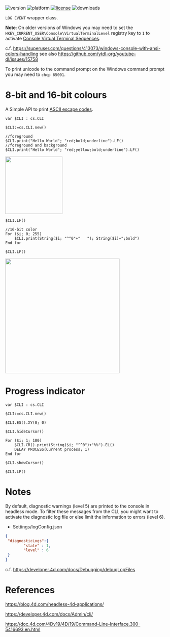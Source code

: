 ![version](https://img.shields.io/badge/version-20%2B-E23089)
![platform](https://img.shields.io/static/v1?label=platform&message=mac-intel%20|%20mac-arm%20|%20win-64&color=blue)
[![license](https://img.shields.io/github/license/miyako/4d-class-CLI)](LICENSE)
![downloads](https://img.shields.io/github/downloads/miyako/4d-class-CLI/total)

`LOG EVENT` wrapper class.

**Note**: On older versions of Windows you may need to set the `HKEY_CURRENT_USER\Console\VirtualTerminalLevel` registry key to `1` to activate [Console Virtual Terminal Sequences](https://learn.microsoft.com/en-us/windows/console/console-virtual-terminal-sequences?redirectedfrom=MSDN).

c.f. https://superuser.com/questions/413073/windows-console-with-ansi-colors-handling
see also https://github.com/ytdl-org/youtube-dl/issues/15758

To print unicode to the command prompt on the Windows command prompt you may need to `chcp 65001`.

# 8-bit and 16-bit colours

A Simple API to print [ASCII escape codes](https://en.wikipedia.org/wiki/ANSI_escape_code).

```4d
var $CLI : cs.CLI

$CLI:=cs.CLI.new()

//foreground
$CLI.print("Hello World"; "red;bold;underline").LF()
//foreground and background
$CLI.print("Hello World"; "red;yellow;bold;underline").LF()
```

<img src="https://user-images.githubusercontent.com/1725068/223435308-4fb3bf62-80cc-4d34-b928-e44c81237a0c.png" style="height:180px;width:auto;" />

```4d
$CLI.LF()

//16-bit color
For ($i; 0; 255)
	$CLI.print(String($i; "^^0"+"   "); String($i)+";bold")
End for 

$CLI.LF()
```

<img src="https://user-images.githubusercontent.com/1725068/223434725-b708fdf0-398c-431f-ba1a-bf77d53f5146.png" style="height:360px;width:auto;" />

# Progress indicator

```4d
var $CLI : cs.CLI

$CLI:=cs.CLI.new()

$CLI.ES().XY(0; 0)

$CLI.hideCursor()

For ($i; 1; 100)
	$CLI.CR().print(String($i; "^^0")+"%%").EL()
	DELAY PROCESS(Current process; 1)
End for 

$CLI.showCursor()

$CLI.LF()
```

# Notes

By default, diagnostic warnings (level 5) are printed to the console in headless mode. To filter these messages from the CLI, you might want to activate the diagnostic log file or else limit the information to errors (level 6).

* Settings/logConfig.json

```json
{
 "diagnosticLogs":{
		"state" : 1,
		"level" : 6
 }
}
```

c.f. https://developer.4d.com/docs/Debugging/debugLogFiles

# References

https://blog.4d.com/headless-4d-applications/

https://developer.4d.com/docs/Admin/cli/

https://doc.4d.com/4Dv19/4D/19/Command-Line-Interface.300-5416693.en.html
